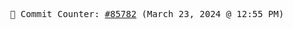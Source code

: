 <p align="center">
    <samp>
        📮 Commit Counter: <a href="https://github.com/Javascript-void0/Javascript-void0/commits/main">#85782</a> (March 23, 2024 @ 12:55 PM)
    </samp>
</p>